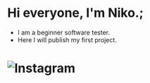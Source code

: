  #  Hi everyone, I'm Niko.;
   * I am a beginner software tester.
   * Here I will publish my first project.
 # ![Instagram](https://img.shields.io/badge/Instagram-000000?style=for-the-badge&logo=GitHub&logoColor=white)

   

